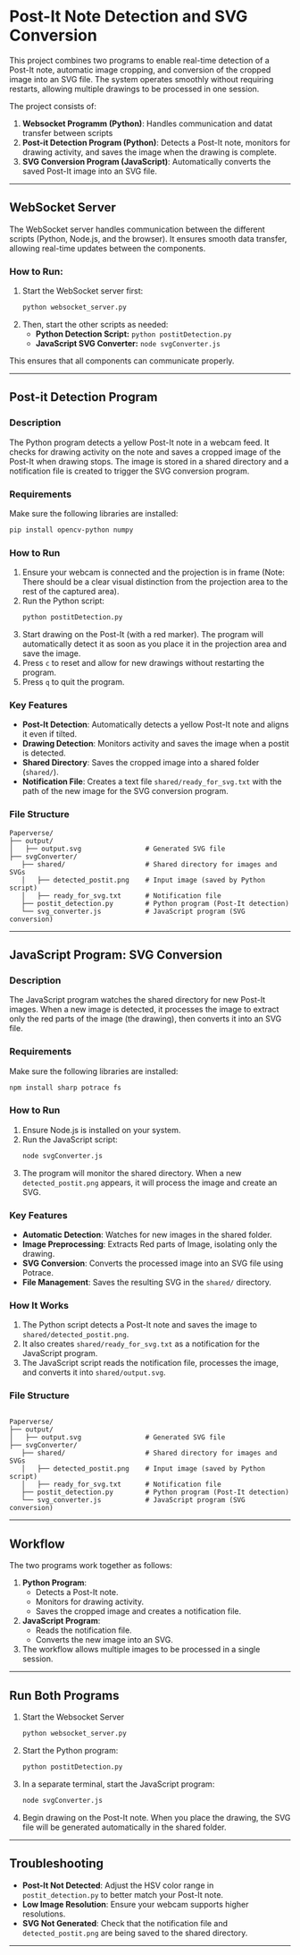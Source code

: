 # Post-It Note Detection and SVG Conversion

This project combines two programs to enable real-time detection of a Post-It note, automatic image cropping, and conversion of the cropped image into an SVG file. The system operates smoothly without requiring restarts, allowing multiple drawings to be processed in one session.

The project consists of:
1. **Websocket Programm (Python)**: Handles communication and datat transfer between scripts
2. **Post-it Detection Program (Python)**: Detects a Post-It note, monitors for drawing activity, and saves the image when the drawing is complete.
3. **SVG Conversion Program (JavaScript)**: Automatically converts the saved Post-It image into an SVG file.

---

## WebSocket Server  
The WebSocket server handles communication between the different scripts (Python, Node.js, and the browser). It ensures smooth data transfer, allowing real-time updates between the components.  

### How to Run:  
1. Start the WebSocket server first:  
   ```bash
   python websocket_server.py
   ```  
2. Then, start the other scripts as needed:  
   - **Python Detection Script:** `python postitDetection.py`  
   - **JavaScript SVG Converter:** `node svgConverter.js`  

This ensures that all components can communicate properly.

---

## **Post-it Detection Program**

### **Description**
The Python program detects a yellow Post-It note in a webcam feed. It checks for drawing activity on the note and saves a cropped image of the Post-It when drawing stops. The image is stored in a shared directory and a notification file is created to trigger the SVG conversion program.

### **Requirements**
Make sure the following libraries are installed:
```bash
pip install opencv-python numpy
```

### **How to Run**
1. Ensure your webcam is connected and the projection is in frame (Note: There should be a clear visual distinction from the projection area to the rest of the captured area).
2. Run the Python script:
   ```bash
   python postitDetection.py
   ```
3. Start drawing on the Post-It (with a red marker). The program will automatically detect it as soon as you place it in the projection area and save the image.
4. Press `c` to reset and allow for new drawings without restarting the program.
5. Press `q` to quit the program.

### **Key Features**
- **Post-It Detection**: Automatically detects a yellow Post-It note and aligns it even if tilted.
- **Drawing Detection**: Monitors activity and saves the image when a postit is detected.
- **Shared Directory**: Saves the cropped image into a shared folder (`shared/`).
- **Notification File**: Creates a text file `shared/ready_for_svg.txt` with the path of the new image for the SVG conversion program.

### **File Structure**
```
Paperverse/
├── output/ 
│   ├── output.svg                # Generated SVG file
├── svgConverter/ 
   ├── shared/                    # Shared directory for images and SVGs
   │   ├── detected_postit.png    # Input image (saved by Python script)
   │   ├── ready_for_svg.txt      # Notification file
   ├── postit_detection.py        # Python program (Post-It detection)
   └── svg_converter.js           # JavaScript program (SVG conversion)
```

---

## **JavaScript Program: SVG Conversion**

### **Description**
The JavaScript program watches the shared directory for new Post-It images. When a new image is detected, it processes the image to extract only the red parts of the image (the drawing), then converts it into an SVG file.

### **Requirements**
Make sure the following libraries are installed:
```bash
npm install sharp potrace fs
```

### **How to Run**
1. Ensure Node.js is installed on your system.
2. Run the JavaScript script:
   ```bash
   node svgConverter.js
   ```
3. The program will monitor the shared directory. When a new `detected_postit.png` appears, it will process the image and create an SVG.

### **Key Features**
- **Automatic Detection**: Watches for new images in the shared folder.
- **Image Preprocessing**: Extracts Red parts of Image, isolating only the drawing.
- **SVG Conversion**: Converts the processed image into an SVG file using Potrace.
- **File Management**: Saves the resulting SVG in the `shared/` directory.

### **How It Works**
1. The Python script detects a Post-It note and saves the image to `shared/detected_postit.png`.
2. It also creates `shared/ready_for_svg.txt` as a notification for the JavaScript program.
3. The JavaScript script reads the notification file, processes the image, and converts it into `shared/output.svg`.

### **File Structure**
```

Paperverse/
├── output/ 
│   ├── output.svg                # Generated SVG file
├── svgConverter/ 
   ├── shared/                    # Shared directory for images and SVGs
   │   ├── detected_postit.png    # Input image (saved by Python script)
   │   ├── ready_for_svg.txt      # Notification file
   ├── postit_detection.py        # Python program (Post-It detection)
   └── svg_converter.js           # JavaScript program (SVG conversion)
```

---

## **Workflow**
The two programs work together as follows:
1. **Python Program**:
   - Detects a Post-It note.
   - Monitors for drawing activity.
   - Saves the cropped image and creates a notification file.
2. **JavaScript Program**:
   - Reads the notification file.
   - Converts the new image into an SVG.
3. The workflow allows multiple images to be processed in a single session.

---

## **Run Both Programs**
1. Start the Websocket Server
   ```bash
   python websocket_server.py
   ```
3. Start the Python program:
   ```bash
   python postitDetection.py
   ```
4. In a separate terminal, start the JavaScript program:
   ```bash
   node svgConverter.js
   ```
5. Begin drawing on the Post-It note. When you place the drawing, the SVG file will be generated automatically in the shared folder.

---

## **Troubleshooting**
- **Post-It Not Detected**: Adjust the HSV color range in `postit_detection.py` to better match your Post-It note.
- **Low Image Resolution**: Ensure your webcam supports higher resolutions.
- **SVG Not Generated**: Check that the notification file and `detected_postit.png` are being saved to the shared directory.

---



